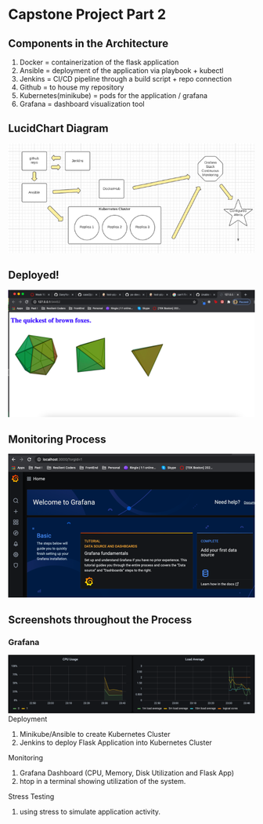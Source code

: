# Capstone Project Part 2

## Components in the Architecture
1. Docker = containerization of the flask application
2. Ansible = deployment of the application via playbook + kubectl
3. Jenkins = CI/CD pipeline through a build script + repo connection
4. Github = to house my repository
5. Kubernetes(minikube) = pods for the application / grafana
6. Grafana = dashboard visualization tool

## LucidChart Diagram
![alt text](screenshots/lucidchart.png)

## Deployed!
![alt text](/screenshots/deployed_app.png)

## Monitoring Process
![alt text](/screenshots/grafana-welcome-screen.png)

## Screenshots throughout the Process
### Grafana
![alt text](screenshots/CPU_usage.png)
Deployment
1. Minikube/Ansible to create Kubernetes Cluster
2. Jenkins to deploy Flask Application into Kubernetes Cluster

Monitoring
1. Grafana Dashboard (CPU, Memory, Disk Utilization and Flask App)
2. htop in a terminal showing utilization of the system.

Stress Testing
1. using stress to simulate application activity.